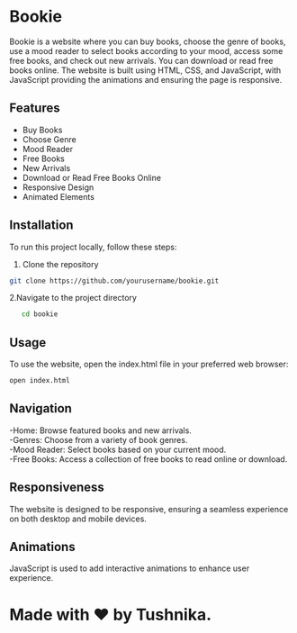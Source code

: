 # Bookie

Bookie is a website where you can buy books, choose the genre of books, use a mood reader to select books according to your mood, access some free books, and check out new arrivals. You can download or read free books online. The website is built using HTML, CSS, and JavaScript, with JavaScript providing the animations and ensuring the page is responsive.

## Features

- Buy Books
- Choose Genre
- Mood Reader
- Free Books
- New Arrivals
- Download or Read Free Books Online
- Responsive Design
- Animated Elements

## Installation

To run this project locally, follow these steps:

 1. Clone the repository
   ```bash
   git clone https://github.com/yourusername/bookie.git
```
 2.Navigate to the project directory
 ```bash
    cd bookie
```

## Usage
To use the website, open the index.html file in your preferred web browser:
```bash
open index.html
```
## Navigation
-Home: Browse featured books and new arrivals.<br>
-Genres: Choose from a variety of book genres.<br>
-Mood Reader: Select books based on your current mood.<br>
-Free Books: Access a collection of free books to read online or download.<br>
## Responsiveness
The website is designed to be responsive, ensuring a seamless experience on both desktop and mobile devices.

## Animations
JavaScript is used to add interactive animations to enhance user experience.
# Made with ❤️ by Tushnika.
